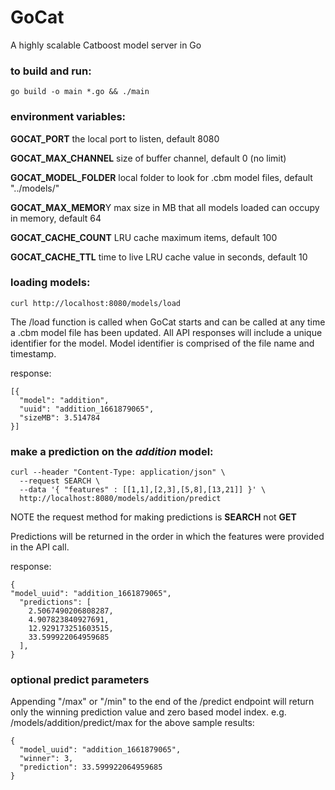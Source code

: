 # GoCat
A highly scalable Catboost model server in Go

### to build and run: 
```
go build -o main *.go && ./main
```

### environment variables:

**GOCAT_PORT** the local port to listen, default 8080

**GOCAT_MAX_CHANNEL** size of buffer channel, default 0 (no limit)

**GOCAT_MODEL_FOLDER** local folder to look for .cbm model files, default "../models/"

**GOCAT_MAX_MEMOR**Y max size in MB that all models loaded can occupy in memory, default 64

**GOCAT_CACHE_COUNT** LRU cache maximum items, default 100

**GOCAT_CACHE_TTL** time to live LRU cache value in seconds, default 10

### loading models:
```
curl http://localhost:8080/models/load
```
The /load function is called when GoCat starts and can be called at any time a .cbm model file has been updated. All API responses will include a unique identifier for the model. Model identifier is comprised of the file name and timestamp.

response:
```
[{
  "model": "addition",
  "uuid": "addition_1661879065",
  "sizeMB": 3.514784
}]
```

### make a prediction on the *addition* model:
```
curl --header "Content-Type: application/json" \
  --request SEARCH \
  --data '{ "features" : [[1,1],[2,3],[5,8],[13,21]] }' \
  http://localhost:8080/models/addition/predict
```
NOTE the request method for making predictions is **SEARCH** not **GET**

Predictions will be returned in the order in which the features were provided in the API call.

response:
```
{
"model_uuid": "addition_1661879065",
  "predictions": [
    2.5067490206808287,
    4.907823840927691,
    12.929173251603515,
    33.599922064959685
  ],
}
```

### optional predict parameters
Appending "/max" or "/min" to the end of the /predict endpoint will return only the winning prediction value and zero based model index. e.g. /models/addition/predict/max for the above sample results:
```
{
  "model_uuid": "addition_1661879065",
  "winner": 3,
  "prediction": 33.599922064959685
}
```
